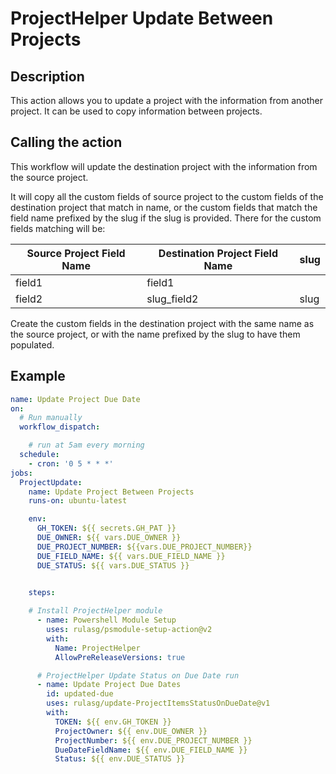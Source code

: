 # ProjectHelper Update Between Projects

## Description

This action allows you to update a project with the information from another project. It can be used to copy information between projects.

## Calling the action

This workflow will update the destination project with the information from the source project.

It will copy all the custom fields of source project to the custom fields of the destination project that match in name, or the custom fields that match the field name prefixed by the slug if the slug is provided. There for the custom fields matching will be:

| Source Project Field Name | Destination Project Field Name | slug |
|---------------------------|--------------------------------|------|
| field1                    | field1                         |      |
| field2                    | slug_field2                    | slug |

Create the custom fields in the destination project with the same name as the source project, or with the name prefixed by the slug to have them populated.


## Example

```yaml
name: Update Project Due Date
on:
  # Run manually
  workflow_dispatch:

    # run at 5am every morning
  schedule:
    - cron: '0 5 * * *' 
jobs:
  ProjectUpdate:
    name: Update Project Between Projects
    runs-on: ubuntu-latest

    env:
      GH_TOKEN: ${{ secrets.GH_PAT }}
      DUE_OWNER: ${{ vars.DUE_OWNER }}
      DUE_PROJECT_NUMBER: ${{vars.DUE_PROJECT_NUMBER}}
      DUE_FIELD_NAME: ${{ vars.DUE_FIELD_NAME }}
      DUE_STATUS: ${{ vars.DUE_STATUS }}
      

    steps:

    # Install ProjectHelper module
      - name: Powershell Module Setup
        uses: rulasg/psmodule-setup-action@v2
        with:
          Name: ProjectHelper
          AllowPreReleaseVersions: true

      # ProjectHelper Update Status on Due Date run
      - name: Update Project Due Dates
        id: updated-due
        uses: rulasg/update-ProjectItemsStatusOnDueDate@v1
        with:
          TOKEN: ${{ env.GH_TOKEN }}
          ProjectOwner: ${{ env.DUE_OWNER }}
          ProjectNumber: ${{ env.DUE_PROJECT_NUMBER }}
          DueDateFieldName: ${{ env.DUE_FIELD_NAME }}
          Status: ${{ env.DUE_STATUS }}

```
